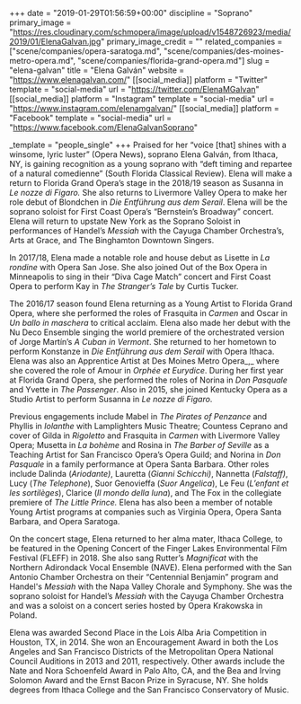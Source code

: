 +++
date = "2019-01-29T01:56:59+00:00"
discipline = "Soprano"
primary_image = "https://res.cloudinary.com/schmopera/image/upload/v1548726923/media/2019/01/ElenaGalvan.jpg"
primary_image_credit = ""
related_companies = ["scene/companies/opera-saratoga.md", "scene/companies/des-moines-metro-opera.md", "scene/companies/florida-grand-opera.md"]
slug = "elena-galvan"
title = "Elena Galván"
website = "https://www.elenagalvan.com/"
[[social_media]]
platform = "Twitter"
template = "social-media"
url = "https://twitter.com/ElenaMGalvan"
[[social_media]]
platform = "Instagram"
template = "social-media"
url = "https://www.instagram.com/elenamgalvan/"
[[social_media]]
platform = "Facebook"
template = "social-media"
url = "https://www.facebook.com/ElenaGalvanSoprano"

_template = "people_single"
+++
Praised for her “voice \[that\] shines with a winsome, lyric luster” (Opera News), soprano Elena Galván, from Ithaca, NY, is gaining recognition as a young soprano with “deft timing and repartee of a natural comedienne” (South Florida Classical Review). Elena will make a return to Florida Grand Opera’s stage in the 2018/19 season as Susanna in _Le nozze di Figaro._ She also returns to Livermore Valley Opera to make her role debut of Blondchen in _Die Entführung aus dem Serail_. Elena will be the soprano soloist for First Coast Opera’s “Bernstein’s Broadway” concert. Elena will return to upstate New York as the Soprano Soloist in performances of Handel’s _Messiah_ with the Cayuga Chamber Orchestra’s, Arts at Grace, and The Binghamton Downtown Singers.

In 2017/18, Elena made a notable role and house debut as Lisette in _La rondine_ with Opera San Jose. She also joined Out of the Box Opera in Minneapolis to sing in their “Diva Cage Match” concert and First Coast Opera to perform Kay in _The Stranger’s Tale_ by Curtis Tucker.

The 2016/17 season found Elena returning as a Young Artist to Florida Grand Opera, where she performed the roles of Frasquita in _Carmen_ and Oscar in _Un ballo in maschera_ to critical acclaim. Elena also made her debut with the Nu Deco Ensemble singing the world premiere of the orchestrated version of Jorge Martín’s _A Cuban in Vermont_. She returned to her hometown to perform Konstanze in _Die Entführung aus dem Serail_ with Opera Ithaca. Elena was also an Apprentice Artist at Des Moines Metro Opera_,_ where she covered the role of Amour in _Orphée et Eurydice_. During her first year at Florida Grand Opera, she performed the roles of Norina in _Don Pasquale_ and Yvette in _The Passenger_. Also in 2015, she joined Kentucky Opera as a Studio Artist to perform Susanna in _Le nozze di Figaro_.

Previous engagements include Mabel in _The Pirates of Penzance_ and Phyllis in _Iolanthe_ with Lamplighters Music Theatre; Countess Ceprano and cover of Gilda in _Rigoletto_ and Frasquita in _Carmen_ with Livermore Valley Opera; Musetta in _La bohème_ and Rosina in _The Barber of Seville_ as a Teaching Artist for San Francisco Opera’s Opera Guild; and Norina in _Don Pasquale_ in a family performance at Opera Santa Barbara. Other roles include Dalinda (_Ariodante)_, Lauretta (_Gianni Schicchi)_, Nannetta (_Falstaff)_, Lucy (_The Telephone_), Suor Genovieffa (_Suor Angelica_), Le Feu (_L’enfant et les sortilèges_), Clarice (_Il mondo della luna_), and The Fox in the collegiate premiere of _The Little Prince._ Elena has also been a member of notable Young Artist programs at companies such as Virginia Opera, Opera Santa Barbara, and Opera Saratoga.

On the concert stage, Elena returned to her alma mater, Ithaca College, to be featured in the Opening Concert of the Finger Lakes Environmental Film Festival (FLEFF) in 2018. She also sang Rutter’s _Magnificat_ with the Northern Adirondack Vocal Ensemble (NAVE). Elena performed with the San Antonio Chamber Orchestra on their “Centennial Benjamin” program and Handel's _Messiah_ with the Napa Valley Chorale and Symphony. She was the soprano soloist for Handel’s _Messiah_ with the Cayuga Chamber Orchestra and was a soloist on a concert series hosted by Opera Krakowska in Poland. 

Elena was awarded Second Place in the Lois Alba Aria Competition in Houston, TX, in 2014. She won an Encouragement Award in both the Los Angeles and San Francisco Districts of the Metropolitan Opera National Council Auditions in 2013 and 2011, respectively. Other awards include the Nate and Nora Schoenfeld Award in Palo Alto, CA, and the Bea and Irving Solomon Award and the Ernst Bacon Prize in Syracuse, NY. She holds degrees from Ithaca College and the San Francisco Conservatory of Music.